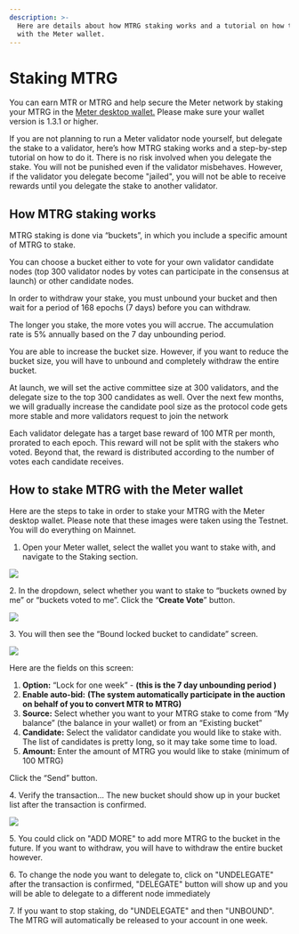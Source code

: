 ```yaml
---
description: >-
  Here are details about how MTRG staking works and a tutorial on how to stake
  with the Meter wallet.
---
```


# Staking MTRG

You can earn MTR or MTRG and help secure the Meter network by staking your MTRG in the [Meter desktop wallet.](https://meter.io/getcoins)  Please make sure your wallet version is 1.3.1 or higher.

If you are not planning to run a Meter validator node yourself, but delegate the stake to a validator, here’s how MTRG staking works and a step-by-step tutorial on how to do it.  There is no risk involved when you delegate the stake.  You will not be punished even if the validator misbehaves.  However, if the validator you delegate become "jailed", you will not be able to receive rewards until you delegate the stake to another validator.

## How MTRG staking works

MTRG staking is done via “buckets”, in which you include a specific amount of MTRG to stake.&#x20;

You can choose a bucket either to vote for your own validator candidate nodes (top 300 validator nodes by votes can participate in the consensus at launch) or other candidate nodes.

In order to withdraw your stake, you must unbound your bucket and then wait for a period of 168 epochs (7 days) before you can withdraw.&#x20;

The longer you stake, the more votes you will accrue. The accumulation rate is 5% annually based on the 7 day unbounding period.

You are able to increase the bucket size. However, if you want to reduce the bucket size, you will have to unbound and completely withdraw the entire bucket.&#x20;

At launch, we will set the active committee size at 300 validators, and the delegate size to the top 300 candidates as well. Over the next few months, we will gradually increase the candidate pool size as the protocol code gets more stable and more validators request to join the network

Each validator delegate has a target base reward of 100 MTR per month, prorated to each epoch. This reward will not be split with the stakers who voted. Beyond that, the reward is distributed according to the number of votes each candidate receives.

## How to stake MTRG with the Meter wallet

Here are the steps to take in order to stake your MTRG with the Meter desktop wallet. Please note that these images were taken using the Testnet. You will do everything on Mainnet.

1. Open your Meter wallet, select the wallet you want to stake with, and navigate to the Staking section.&#x20;

![](https://lh6.googleusercontent.com/LmFX3GrqDICAq6d46UP6hvPHUR4-7XUiKmlf3TS9l6mMiH8rqMv6WChop7ymMMBWlC0UQX6bQRLcG5mi73K9GbwdG9r9-2wT\_qMHyIVMqKAATVYez9pmAWE6Jq7JteyHfMi1k1xy)

2\. In the dropdown, select whether you want to stake to “buckets owned by me” or “buckets voted to me”. Click the “**Create Vote**” button.&#x20;

![](https://lh3.googleusercontent.com/ENHxVljdAEPj1iTJ\_zKcsJjZlMIy0rpmYg3sDD0fOffDkoT0\_4oPK1RbbyimwieYDwlwHb6TYObiiVHUHKKs0f1gr19SLkitaDTWhmTLTcn7hq2MDDzjn7PkVLOhv77v431lELLv)

3\. You will then see the “Bound locked bucket to candidate” screen.&#x20;

![](../.gitbook/assets/screen-shot-2021-03-20-at-8.57.12-am.png)

Here are the fields on this screen:

1. **Option:** “Lock for one week” - **(this is the 7 day unbounding period )**
2. **Enable auto-bid:** **(The system automatically participate in the auction on behalf of you to convert MTR to MTRG)**
3. **Source:** Select whether you want to your MTRG stake to come from “My balance” (the balance in your wallet) or from an “Existing bucket”
4. **Candidate:** Select the validator candidate you would like to stake with. The list of candidates is pretty long, so it may take some time to load.&#x20;
5. **Amount:** Enter the amount of MTRG you would like to stake (minimum of 100 MTRG)

Click the “Send” button.

4\. Verify the transaction... The new bucket should show up in your bucket list after the transaction is confirmed.

![](<../.gitbook/assets/image (5).png>)

5\. You could click on "ADD MORE" to add more MTRG to the bucket in the future.  If you want to withdraw, you will have to withdraw the entire bucket however.

6\. To change the node you want to delegate to, click on "UNDELEGATE" after the transaction is confirmed, "DELEGATE" button will show up and you will be able to delegate to a different node immediately

7\. If you want to stop staking, do "UNDELEGATE" and then "UNBOUND".  The MTRG will automatically be released to your account in one week.


